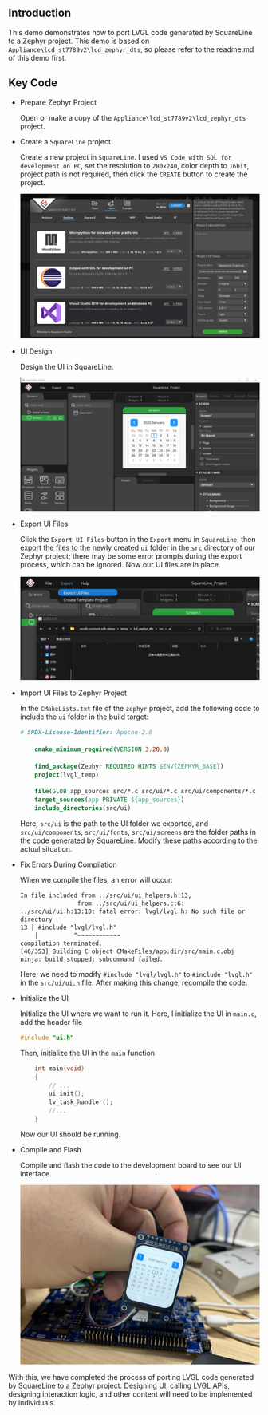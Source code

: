 ## Introduction
This demo demonstrates how to port LVGL code generated by SquareLine to a Zephyr project. This demo is based on `Appliance\lcd_st7789v2\lcd_zephyr_dts`, so please refer to the readme.md of this demo first.

## Key Code
* Prepare Zephyr Project
  
  Open or make a copy of the `Appliance\lcd_st7789v2\lcd_zephyr_dts` project.

* Create a `SquareLine` project
    
    Create a new project in `SquareLine`. I used `VS Code with SDL for development on PC`, set the resolution to `280x240`, color depth to `16bit`, project path is not required, then click the `CREATE` button to create the project.

    ![create project](img/create.png)

* UI Design
    
    Design the UI in SquareLine.

    ![design ui](img/design.png)

* Export UI Files
  
  Click the `Export UI Files` button in the `Export` menu in `SquareLine`, then export the files to the newly created `ui` folder in the `src` directory of our Zephyr project; there may be some error prompts during the export process, which can be ignored. Now our UI files are in place.

    ![export ui](img/export.png)

* Import UI Files to Zephyr Project

  In the `CMakeLists.txt` file of the `zephyr` project, add the following code to include the `ui` folder in the build target:

    ```cmake
    # SPDX-License-Identifier: Apache-2.0

        cmake_minimum_required(VERSION 3.20.0)

        find_package(Zephyr REQUIRED HINTS $ENV{ZEPHYR_BASE})
        project(lvgl_temp)

        file(GLOB app_sources src/*.c src/ui/*.c src/ui/components/*.c src/ui/fonts/*.c src/ui/screens/*.c)
        target_sources(app PRIVATE ${app_sources})
        include_directories(src/ui)
    ```
    Here, `src/ui` is the path to the UI folder we exported, and `src/ui/components`, `src/ui/fonts`, `src/ui/screens` are the folder paths in the code generated by SquareLine. Modify these paths according to the actual situation.

* Fix Errors During Compilation

    When we compile the files, an error will occur:

    ```shell
    In file included from ../src/ui/ui_helpers.h:13,
                    from ../src/ui/ui_helpers.c:6:
    ../src/ui/ui.h:13:10: fatal error: lvgl/lvgl.h: No such file or directory
    13 | #include "lvgl/lvgl.h"
        |          ^~~~~~~~~~~~~
    compilation terminated.
    [46/353] Building C object CMakeFiles/app.dir/src/main.c.obj
    ninja: build stopped: subcommand failed.
    ```

    Here, we need to modify `#include "lvgl/lvgl.h"` to `#include "lvgl.h"` in the `src/ui/ui.h` file. After making this change, recompile the code.

* Initialize the UI
  
  Initialize the UI where we want to run it. Here, I initialize the UI in `main.c`, add the header file

    ```c
    #include "ui.h"
    ```

  Then, initialize the UI in the `main` function

    ```c
        int main(void)
        {
            // ...
            ui_init();
            lv_task_handler();
            //...
        }
    ```
    Now our UI should be running.

* Compile and Flash

  Compile and flash the code to the development board to see our UI interface.

    ![run](img/screen.jpg)


With this, we have completed the process of porting LVGL code generated by SquareLine to a Zephyr project. Designing UI, calling LVGL APIs, designing interaction logic, and other content will need to be implemented by individuals.
